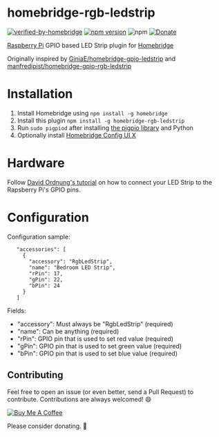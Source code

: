 # homebridge-rgb-ledstrip

[![verified-by-homebridge](https://badgen.net/badge/homebridge/verified/purple)](https://github.com/homebridge/homebridge/wiki/Verified-Plugins)
[![npm version](https://badge.fury.io/js/homebridge-rgb-ledstrip.svg)](https://badge.fury.io/js/homebridge-rgb-ledstrip)
![npm](https://img.shields.io/npm/dw/homebridge-rgb-ledstrip)
[![Donate](https://img.shields.io/badge/Donate-Buy_Me_a_Coffee-green.svg)](https://www.buymeacoffee.com/misi)

[Raspberry Pi](https://www.raspberrypi.org) GPIO based LED Strip plugin for [Homebridge](https://github.com/nfarina/homebridge)

Originally inspired by [GiniaE/homebridge-gpio-ledstrip](https://github.com/GiniaE/homebridge-gpio-ledstrip) and [manfredipist/homebridge-gpio-rgb-ledstrip](https://github.com/manfredipist/homebridge-gpio-rgb-ledstrip)

# Installation

1.	Install Homebridge using `npm install -g homebridge`
2.	Install this plugin `npm install -g homebridge-rgb-ledstrip`
3.	Run `sudo pigpiod` after installing [the pigpio library](https://abyz.me.uk/rpi/pigpio/) and Python
4. Optionally install [Homebridge Config UI X](https://github.com/oznu/homebridge-config-ui-x)

# Hardware

Follow [David Ordnung's tutorial](https://dordnung.de/raspberrypi-ledstrip/) on how to connect your LED Strip to the Rapsberry Pi's GPIO pins.

# Configuration

Configuration sample:

 ```
    "accessories": [
      {
        "accessory": "RgbLedStrip",
        "name": "Bedroom LED Strip",
        "rPin": 17,
        "gPin": 22,
        "bPin": 24
      }
    ]
```

Fields:

* "accessory": Must always be "RgbLedStrip" (required)
* "name": Can be anything (required)
* "rPin": GPIO pin that is used to set red value (required)
* "gPin": GPIO pin that is used to set green value (required)
* "bPin": GPIO pin that is used to set blue value (required)

## Contributing

Feel free to open an issue (or even better, send a Pull Request) to contribute. Contributions are always welcomed! 😄

<a href="https://www.buymeacoffee.com/misi" target="_blank"><img src="https://www.buymeacoffee.com/assets/img/custom_images/orange_img.png" alt="Buy Me A Coffee" style="height: auto !important;width: auto !important;" ></a>

Please consider donating. 🙏
